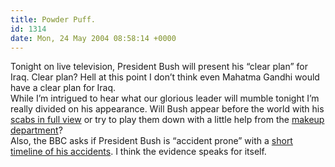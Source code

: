 ```yaml
---
title: Powder Puff.
id: 1314
date: Mon, 24 May 2004 08:58:14 +0000
---
```


Tonight on live television, President Bush will present his “clear plan” for Iraq. Clear plan? Hell at this point I don’t think even Mahatma Gandhi would have a clear plan for Iraq.  
 While I’m intrigued to hear what our glorious leader will mumble tonight I’m really divided on his appearance. Will Bush appear before the world with his [scabs in full view](http://story.news.yahoo.com/news?tmpl=story2&u=/040524/photos_pl_afp/040524103819_k4m0ed8t_photo0&e=11) or try to play them down with a little help from the [makeup department](http://www.cbsnews.com/stories/2003/03/21/iraq/main545215.shtml)?  
 Also, the <span class="caps">BBC</span> asks if President Bush is “accident prone” with a [short timeline of his accidents](http://news.bbc.co.uk/2/hi/americas/3739515.stm). I think the evidence speaks for itself.


